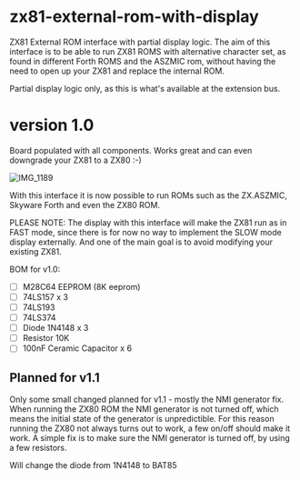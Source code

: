 # zx81-external-rom-with-display
ZX81 External ROM interface with partial display logic. The aim of this interface is to be able to run ZX81 ROMS with alternative character set, as found in different Forth ROMS and the ASZMIC rom, without having the need to open up your ZX81 and replace the internal ROM.

Partial display logic only, as this is what's available at the extension bus.

# version 1.0
Board populated with all components. Works great and can even downgrade your ZX81 to a ZX80 :-)

![IMG_1189](https://github.com/thomasheckmann/zx81-external-rom-with-display/assets/14136378/ac9a7b85-de8f-41bd-a00b-a454568ce17b)

With this interface it is now possible to run ROMs such as the ZX.ASZMIC, Skyware Forth and even the ZX80 ROM.

PLEASE NOTE: The display with this interface will make the ZX81 run as in FAST mode, since there is for now no way to implement the SLOW mode display externally. And one of the main goal is to avoid modifying your existing ZX81.

BOM for v1.0:
- [ ] M28C64 EEPROM (8K eeprom)
- [ ] 74LS157 x 3
- [ ] 74LS193
- [ ] 74LS374
- [ ] Diode 1N4148 x 3
- [ ] Resistor 10K
- [ ] 100nF Ceramic Capacitor x 6

## Planned for v1.1
Only some small changed planned for v1.1 - mostly the NMI generator fix. When running the ZX80 ROM the NMI generator is not turned off, which means the initial state of the generator is unpredictible. For this reason running the ZX80 not always turns out to work, a few on/off should make it work. A simple fix is to make sure the NMI generator is turned off, by using a few resistors.

Will change the diode from 1N4148 to BAT85
